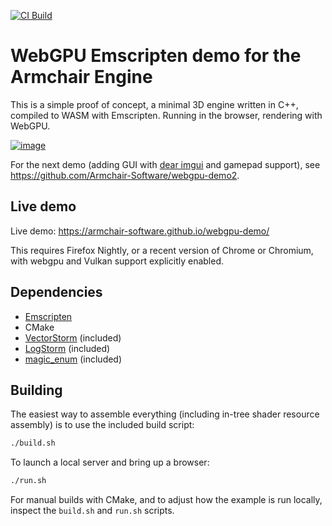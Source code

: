 [![CI Build](https://github.com/Armchair-Software/webgpu-demo/actions/workflows/ci-build.yml/badge.svg)](https://github.com/Armchair-Software/webgpu-demo/actions)

# WebGPU Emscripten demo for the Armchair Engine

This is a simple proof of concept, a minimal 3D engine written in C++, compiled to WASM with Emscripten.  Running in the browser, rendering with WebGPU.

[![image](https://github.com/user-attachments/assets/c3aab0f2-d9b3-41cb-b333-b37f74710215)](https://armchair-software.github.io/webgpu-demo/)

For the next demo (adding GUI with [dear imgui](https://github.com/ocornut/imgui) and gamepad support), see https://github.com/Armchair-Software/webgpu-demo2.

## Live demo
Live demo: https://armchair-software.github.io/webgpu-demo/

This requires Firefox Nightly, or a recent version of Chrome or Chromium, with webgpu and Vulkan support explicitly enabled.

## Dependencies
- [Emscripten](https://emscripten.org/)
- CMake
- [VectorStorm](https://github.com/Armchair-Software/vectorstorm) (included)
- [LogStorm](https://github.com/VoxelStorm-Ltd/logstorm) (included)
- [magic_enum](https://github.com/Neargye/magic_enum) (included)

## Building
The easiest way to assemble everything (including in-tree shader resource assembly) is to use the included build script:
```sh
./build.sh
```

To launch a local server and bring up a browser:
```sh
./run.sh
```

For manual builds with CMake, and to adjust how the example is run locally, inspect the `build.sh` and `run.sh` scripts.
